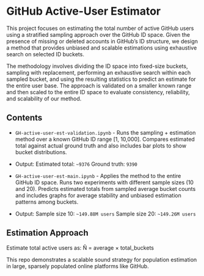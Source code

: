 # GitHub Active-User Estimator

This project focuses on estimating the total number of active GitHub users using a stratified sampling approach over the GitHub ID space. Given the presence of missing or deleted accounts in GitHub’s ID structure, we design a method that provides unbiased and scalable estimations using exhaustive search on selected ID buckets.

The methodology involves dividing the ID space into fixed-size buckets, sampling with replacement, performing an exhaustive search within each sampled bucket, and using the resulting statistics to predict an estimate for the entire user base. The approach is validated on a smaller known range and then scaled to the entire ID space to evaluate consistency, reliability, and scalability of our method.

## Contents  
- `GH-active-user-est-validation.ipynb` - Runs the sampling + estimation method over a known GitHub ID range [1, 10,000]. Compares estimated total against actual ground truth and also includes bar plots to show bucket distributions.

- Output: Estimated total: `~9376`    Ground truth: `9390`

- `GH-active-user-est-main.ipynb` - Applies the method to the entire GitHub ID space. Runs two experiments with different sample sizes (10 and 20). Predicts estimated totals from sampled average bucket counts and includes graphs for average stability and unbiased estimation patterns among buckets.

- Output: Sample size 10: `~149.88M users`  Sample size 20: `~149.26M users`

## Estimation Approach  
Estimate total active users as:
N̂ = average × total_buckets

This repo demonstrates a scalable sound strategy for population estimation in large, sparsely populated online platforms like GitHub.
